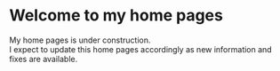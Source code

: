# Welcome to my home pages

My home pages is under construction.       
I expect to update this home pages accordingly as new information and fixes are available.
